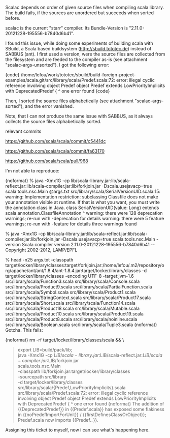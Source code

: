 Scalac depends on order of given source files when compiling scala library. The build fails, if the sources are unordered but succeeds when sorted before. 

scalac is the current "starr" compiler. Its Bundle-Version is "2.11.0-20121228-195556-b7840d6b41". 

I found this issue, while doing some experiments of building scala with SBuild, a Scala based buildsystem (http://sbuild.tototec.de) instead of SABBUS (ant). I first used a version, were the source files are collected from the filesystem and are feeded to the compiler as-is (see attachment "scalac-args-unsorted"). I got the following error:

{code}
/home/lefou/work/tototec/sbuild/build-foreign-project-examples/scala.git/src/library/scala/Predef.scala:72: error: illegal cyclic reference involving object Predef
object Predef extends LowPriorityImplicits with DeprecatedPredef {
                      ^
one error found
{code}


Then, I sorted the source files alphabetically (see attachment "scalac-args-sorted"), and the error vanished.

Note, that I can not produce the same issue with SABBUS, as it always collects the source files alphabetically sorted.

relevant commits

https://github.com/scala/scala/commit/c5441dc

https://github.com/scala/scala/commit/fa63170

https://github.com/scala/scala/pull/968

I'm not able to reproduce:

{noformat}
% java -Xmx1G -cp lib/scala-library.jar:lib/scala-reflect.jar:lib/scala-compiler.jar:lib/forkjoin.jar -Dscala.usejavacp=true scala.tools.nsc.Main @args.txt
src/library/scala/SerialVersionUID.scala:15: warning: Implementation restriction: subclassing Classfile does not
make your annotation visible at runtime.  If that is what
you want, you must write the annotation class in Java.
class SerialVersionUID(value: Long) extends scala.annotation.ClassfileAnnotation
      ^
warning: there were 128 deprecation warnings; re-run with -deprecation for details
warning: there were 5 feature warnings; re-run with -feature for details
three warnings found

% java -Xmx1G -cp lib/scala-library.jar:lib/scala-reflect.jar:lib/scala-compiler.jar:lib/forkjoin.jar -Dscala.usejavacp=true scala.tools.nsc.Main -version
Scala compiler version 2.11.0-20121228-195556-b7840d6b41 -- Copyright 2002-2012, LAMP/EPFL

% head -n25 args.txt
-classpath
target/locker/library/classes:target/forkjoin.jar:/home/lefou/.m2/repository/org/apache/ant/ant/1.8.4/ant-1.8.4.jar:target/locker/library/classes
-d
target/locker/library/classes
-encoding
UTF-8
-target:jvm-1.6
src/library/scala/Function3.scala
src/library/scala/Console.scala
src/library/scala/Product9.scala
src/library/scala/PartialFunction.scala
src/library/scala/Symbol.scala
src/library/scala/Product1.scala
src/library/scala/StringContext.scala
src/library/scala/Product17.scala
src/library/scala/Short.scala
src/library/scala/Function14.scala
src/library/scala/Product18.scala
src/library/scala/Mutable.scala
src/library/scala/Product10.scala
src/library/scala/Product19.scala
src/library/scala/Product8.scala
src/library/scala/noinline.scala
src/library/scala/Boolean.scala
src/library/scala/Tuple3.scala
{noformat}
Gotcha. This fails:

{noformat}
rm -rf target/locker/library/classes/scala &&                \
> export LIB=build/pack/lib;                                   \
> java -Xmx1G -cp $LIB/scala-library.jar:$LIB/scala-reflect.jar:$LIB/scala-compiler.jar:$LIB/forkjoin.jar \
>   scala.tools.nsc.Main                                       \
>    -classpath lib/forkjoin.jar:target/locker/library/classes \
>    -sourcepath src/library                                   \
>    -d target/locker/library/classes                          \
>    src/library/scala/{Predef,LowPriorityImplicits}.scala
src/library/scala/Predef.scala:72: error: illegal cyclic reference involving object Predef
object Predef extends LowPriorityImplicits with DeprecatedPredef {
                      ^
one error found
{noformat}
The addition of {{DeprecatedPredef}} in {{Predef.scala}} has exposed some flakiness in {{noPredefImportForUnit}} / {{firstDefinesClassOrObject}}; Predef.scala now imports {{Predef._}}.

Assigning this ticket to myself, now i can see what's happening here.
